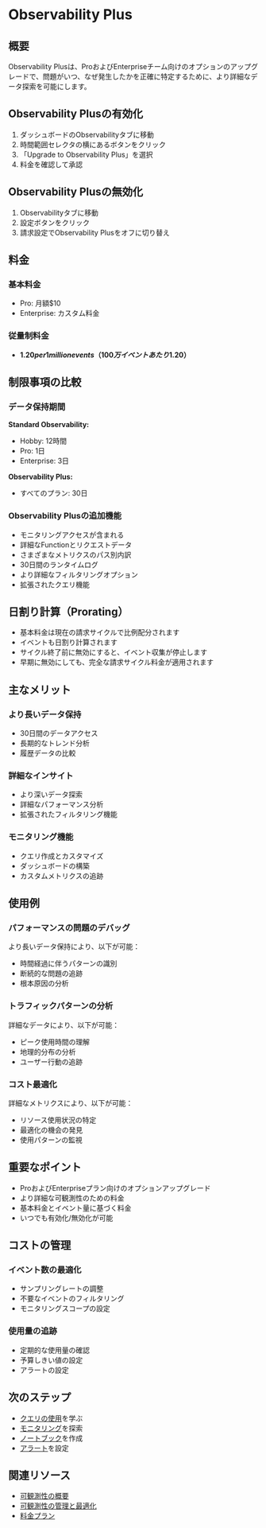 # Observability Plus

## 概要

Observability Plusは、ProおよびEnterpriseチーム向けのオプションのアップグレードで、問題がいつ、なぜ発生したかを正確に特定するために、より詳細なデータ探索を可能にします。

## Observability Plusの有効化

1. ダッシュボードのObservabilityタブに移動
2. 時間範囲セレクタの横にあるボタンをクリック
3. 「Upgrade to Observability Plus」を選択
4. 料金を確認して承認

## Observability Plusの無効化

1. Observabilityタブに移動
2. 設定ボタンをクリック
3. 請求設定でObservability Plusをオフに切り替え

## 料金

### 基本料金

- Pro: 月額$10
- Enterprise: カスタム料金

### 従量制料金

- **$1.20 per 1 million events（100万イベントあたり$1.20）**

## 制限事項の比較

### データ保持期間

**Standard Observability:**
- Hobby: 12時間
- Pro: 1日
- Enterprise: 3日

**Observability Plus:**
- すべてのプラン: 30日

### Observability Plusの追加機能

- モニタリングアクセスが含まれる
- 詳細なFunctionとリクエストデータ
- さまざまなメトリクスのパス別内訳
- 30日間のランタイムログ
- より詳細なフィルタリングオプション
- 拡張されたクエリ機能

## 日割り計算（Prorating）

- 基本料金は現在の請求サイクルで比例配分されます
- イベントも日割り計算されます
- サイクル終了前に無効にすると、イベント収集が停止します
- 早期に無効にしても、完全な請求サイクル料金が適用されます

## 主なメリット

### より長いデータ保持

- 30日間のデータアクセス
- 長期的なトレンド分析
- 履歴データの比較

### 詳細なインサイト

- より深いデータ探索
- 詳細なパフォーマンス分析
- 拡張されたフィルタリング機能

### モニタリング機能

- クエリ作成とカスタマイズ
- ダッシュボードの構築
- カスタムメトリクスの追跡

## 使用例

### パフォーマンスの問題のデバッグ

より長いデータ保持により、以下が可能：
- 時間経過に伴うパターンの識別
- 断続的な問題の追跡
- 根本原因の分析

### トラフィックパターンの分析

詳細なデータにより、以下が可能：
- ピーク使用時間の理解
- 地理的分布の分析
- ユーザー行動の追跡

### コスト最適化

詳細なメトリクスにより、以下が可能：
- リソース使用状況の特定
- 最適化の機会の発見
- 使用パターンの監視

## 重要なポイント

- ProおよびEnterpriseプラン向けのオプションアップグレード
- より詳細な可観測性のための料金
- 基本料金とイベント量に基づく料金
- いつでも有効化/無効化が可能

## コストの管理

### イベント数の最適化

- サンプリングレートの調整
- 不要なイベントのフィルタリング
- モニタリングスコープの設定

### 使用量の追跡

- 定期的な使用量の確認
- 予算しきい値の設定
- アラートの設定

## 次のステップ

- [クエリの使用](/docs/query)を学ぶ
- [モニタリング](/docs/query/monitoring)を探索
- [ノートブック](/docs/notebooks)を作成
- [アラート](/docs/alerts)を設定

## 関連リソース

- [可観測性の概要](/docs/observability)
- [可観測性の管理と最適化](/docs/manage-and-optimize-observability)
- [料金プラン](/docs/pricing)
